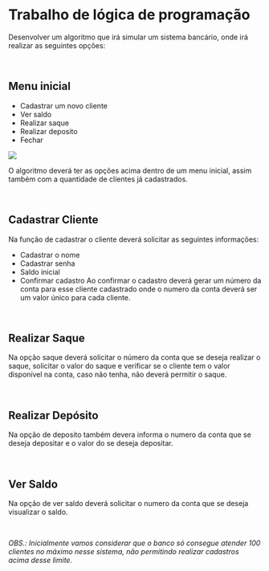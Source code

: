 # Trabalho de lógica de programação

Desenvolver um algoritmo que irá simular um sistema bancário, onde irá realizar as seguintes opções:

<br/>

## Menu inicial
* Cadastrar um novo cliente
* Ver saldo
* Realizar saque
* Realizar deposito
* Fechar 

<img src="https://github.com/wistech7l/Conta-Banco--portugol/blob/master/imagens/menu_inicar.PNG?raw=true">

O algoritmo deverá ter as opções acima dentro de um menu inicial, assim também com a quantidade de clientes já cadastrados. 

<br/>

## Cadastrar Cliente
Na função de cadastrar o cliente deverá solicitar as seguintes informações: 
* Cadastrar o nome
* Cadastrar senha
* Saldo inicial 
* Confirmar cadastro 
Ao confirmar o cadastro deverá gerar um número da conta para esse cliente cadastrado onde o numero da conta deverá ser um valor único para cada cliente. 

<br/>

## Realizar Saque 
Na opção saque deverá solicitar o número da conta que se deseja realizar o saque, solicitar o valor do saque e verificar se o cliente tem o valor disponível na conta, caso não tenha, não deverá permitir o saque. 

<br/>

## Realizar Depósito
Na opção de deposito também devera informa o numero da conta que se deseja depositar e o valor do se deseja depositar. 

<br/>

## Ver Saldo
Na opção de ver saldo deverá solicitar o numero da conta que se deseja visualizar o saldo.

<br/>

*_OBS.:_*
_Inicialmente vamos considerar que o banco só consegue atender 100 clientes no máximo nesse sistema, não permitindo realizar cadastros acima desse limite._

